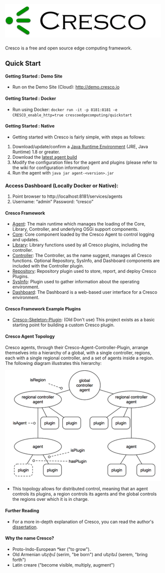 ![](images/cresco_logo.png)
======

Cresco is a free and open source edge computing framework.

## Quick Start

#### Getting Started : Demo Site
  * Run on the Demo Site (Cloud): http://demo.cresco.io

#### Getting Started : Docker 
  * Run using Docker: `docker run -it -p 8181:8181 -e CRESCO_enable_http=true crescoedgecomputing/quickstart`

#### Getting Started : Native
* Getting started with Cresco is fairly simple, with steps as follows:
 1. Download/update/confirm a [Java Runtime Environment](http://www.oracle.com/technetwork/java/javase/overview/index.html) (JRE, Java Runtime) 1.8 or greater.
 2. Download the [latest agent build](https://github.com/CrescoEdge/agent/releases/tag/1.0-SNAPSHOT)
 3. Modify the configuration files for the agent and plugins (please refer to the wiki for configuration information)
 4. Run the agent with `java jar agent-<version>.jar`

### Access Dashboard (Locally Docker or Native):
1. Point browser to http://localhost:8181/services/agents
2. Username: “admin” Password: “cresco”

#### Cresco Framework
 * [Agent](https://github.com/CrescoEdge/agent): The main runtime which manages the loading of the Core, Library, Controller, and underlying OSGi support components. 
 * [Core](https://github.com/CrescoEdge/core):  Core component loaded by the Cresco Agent to control logging and updates.
 * [Library](https://github.com/CrescoEdge/library):  Library functions used by all Cresco plugins, including the controller.
 * [Controller](https://github.com/CrescoEdge/controller):  The Controller, as the name suggest, manages all Cresco functions.  Optional Repository, SysInfo, and Dashboard components are included with the Controller plugin.
 * [Repository](https://github.com/CrescoEdge/repo): Repository plugin used to store, report, and deploy Cresco Plugins.
 * [SysInfo](https://github.com/CrescoEdge/sysinfo):  Plugin used to gather information about the operating environment.
 * [Dashboard](https://github.com/CrescoEdge/dashboard):  The Dashboard is a web-based user interface for a Cresco environment. 
 
#### Cresco Framework Example Plugins
 * [Cresco-Skeleton-Plugin](https://github.com/ResearchWorx/Cresco-Skeleton-Plugin): (Old Don't use) This project exists as a basic starting point for building a custom Cresco plugin.

#### Cresco Agent Topology
Cresco agents, through their Cresco-Agent-Controller-Plugin, arrange themselves into a hierarchy of a global, with a single controller, regions, each with a single regional controller, and a set of agents inside a region. The following diagram illustrates this hierarchy:

![](images/CrescoTopology.png)

* This topology allows for distributed control, meaning that an agent controls its plugins, a region controls its agents and the global controls the regions over which it is in charge.
 
#### Further Reading
* For a more in-depth explanation of Cresco, you can read the author's [dissertation](http://uknowledge.uky.edu/cgi/viewcontent.cgi?article=1061&context=cs_etds).

#### Why the name Cresco?
 
* Proto-Indo-European *ker ("to grow"). 
* Old Armenian սերիմ (serim, "be born") and սերեմ (serem, "bring forth")
* Latin creare ("become visible, multiply, augment")
